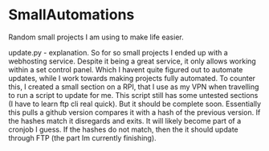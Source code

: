# SmallAutomations
Random small projects I am using to make life easier.


update.py - explanation. 
So for so small projects I ended up with a webhosting service.
Despite it being a great service, it only allows working within a set control panel. 
Which I havent quite figured out to automate updates, while I work towards making projects fully automated. 
To counter this, I created a small section on a RPI, that I use as my VPN when travelling to run a script to update for me. 
This script still has some untested sections (I have to learn ftp cli real quick). But it should be complete soon. 
Essentially this pulls a github version compares it with a hash of the previous version. 
If the hashes match it disregards and exits. It will likely become part of a cronjob I guess. 
If the hashes do not match, then the it should update through FTP (the part Im currently finishing).
